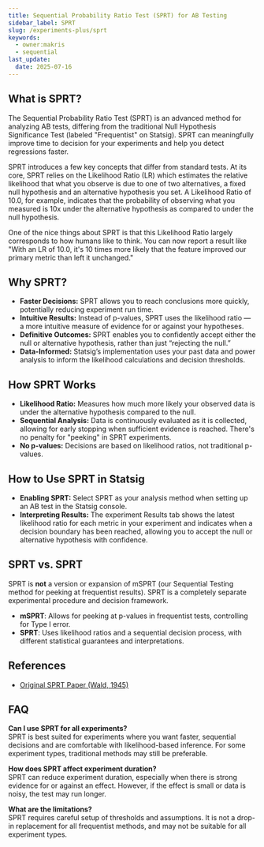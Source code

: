 ```yaml
---
title: Sequential Probability Ratio Test (SPRT) for AB Testing
sidebar_label: SPRT
slug: /experiments-plus/sprt
keywords:
  - owner:makris
  - sequential
last_update:
  date: 2025-07-16
---
```


## What is SPRT?

The Sequential Probability Ratio Test (SPRT) is an advanced method for analyzing AB tests, differing from the traditional Null Hypothesis Significance Test (labeled "Frequentist" on Statsig). SPRT can meaningfully improve time to decision for your experiments and help you detect regressions faster.

SPRT introduces a few key concepts that differ from standard tests. At its core, SPRT relies on the Likelihood Ratio (LR) which estimates the relative likelihood that what you observe is due to one of two alternatives, a fixed null hypothesis and an alternative hypothesis you set. A Likelihood Ratio of 10.0, for example, indicates that the probability of observing what you measured is 10x under the alternative hypothesis as compared to under the null hypothesis.

One of the nice things about SPRT is that this Likelihood Ratio largely corresponds to how humans like to think. You can now report a result like "With an LR of 10.0, it's 10 times more likely that the feature improved our primary metric than left it unchanged."

## Why SPRT?

- **Faster Decisions:** SPRT allows you to reach conclusions more quickly, potentially reducing experiment run time.
- **Intuitive Results:** Instead of p-values, SPRT uses the likelihood ratio — a more intuitive measure of evidence for or against your hypotheses.
- **Definitive Outcomes:** SPRT enables you to confidently accept either the null or alternative hypothesis, rather than just “rejecting the null.”
- **Data-Informed:** Statsig’s implementation uses your past data and power analysis to inform the likelihood calculations and decision thresholds.

## How SPRT Works

- **Likelihood Ratio:** Measures how much more likely your observed data is under the alternative hypothesis compared to the null.
- **Sequential Analysis:** Data is continuously evaluated as it is collected, allowing for early stopping when sufficient evidence is reached. There's no penalty for "peeking" in SPRT experiments.
- **No p-values:** Decisions are based on likelihood ratios, not traditional p-values.

## How to Use SPRT in Statsig

- **Enabling SPRT:** Select SPRT as your analysis method when setting up an AB test in the Statsig console.
- **Interpreting Results:** The experiment Results tab shows the latest likelihood ratio for each metric in your experiment and indicates when a decision boundary has been reached, allowing you to accept the null or alternative hypothesis with confidence.

## SPRT vs. SPRT

SPRT is **not** a version or expansion of mSPRT (our Sequential Testing method for peeking at frequentist results). SPRT is a completely separate experimental procedure and decision framework.
- **mSPRT**: Allows for peeking at p-values in frequentist tests, controlling for Type I error.
- **SPRT**: Uses likelihood ratios and a sequential decision process, with different statistical guarantees and interpretations.

## References

- [Original SPRT Paper (Wald, 1945)](https://drive.google.com/file/d/1CgyJVd4SZJT1i5TzlnBGmzs94Rbu6uTQ/view)

## FAQ

**Can I use SPRT for all experiments?**  
SPRT is best suited for experiments where you want faster, sequential decisions and are comfortable with likelihood-based inference. For some experiment types, traditional methods may still be preferable.

**How does SPRT affect experiment duration?**  
SPRT can reduce experiment duration, especially when there is strong evidence for or against an effect. However, if the effect is small or data is noisy, the test may run longer.

**What are the limitations?**  
SPRT requires careful setup of thresholds and assumptions. It is not a drop-in replacement for all frequentist methods, and may not be suitable for all experiment types. 
